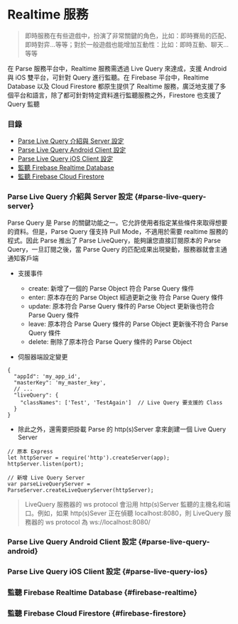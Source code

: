 # Realtime 服務

> 即時服務在有些遊戲中，扮演了非常關鍵的角色，比如：即時賽局的匹配、即時對弈...等等；對於一般遊戲也能增加互動性：比如：即時互動、聊天...等等

在 Parse 服務平台中，Realtime 服務需透過 Live Query 來達成，支援 Android 與 iOS 雙平台，可針對 Query 進行監聽。在 Firebase 平台中，Realtime Database 以及 Cloud Firestore 都原生提供了 Realtime 服務，廣泛地支援了多個平台和語言，除了都可針對特定資料進行監聽服務之外，Firestore 也支援了 Query 監聽

### 目錄

* [Parse Live Query 介紹與 Server 設定](#parse-live-query-server)
* [Parse Live Query Android Client 設定](#parse-live-query-android)
* [Parse Live Query iOS Client 設定](#parse-live-query-ios)
* [監聽 Firebase Realtime Database](#firebase-realtime)
* [監聽 Firebase Cloud Firestore](#firebase-firestore)

### Parse Live Query 介紹與 Server 設定 {#parse-live-query-server}

Parse Query 是 Parse 的關鍵功能之一。它允許使用者指定某些條件來取得想要的資料。但是，Parse Query 僅支持 Pull Mode，不適用於需要 realtime 服務的程式。因此 Parse 推出了 Parse LiveQuery，能夠讓您直接訂閱原本的 Parse Query，一旦訂閱之後，當 Parse Query 的匹配成果出現變動，服務器就會主通通知客戶端

* 支援事件
  * create: 新增了一個的 Parse Object 符合 Parse Query 條件
  * enter: 原本存在的 Parse Object 經過更新之後 符合 Parse Query 條件
  * update: 原本符合 Parse Query 條件的 Parse Object 更新後也符合 Parse Query 條件
  * leave: 原本符合 Parse Query 條件的 Parse Object 更新後不符合 Parse Query 條件
  * delete: 刪除了原本符合 Parse Query 條件的 Parse Object

* 伺服器端設定變更

```
{
  "appId": 'my_app_id',
  "masterKey": 'my_master_key',
  // ...
  "liveQuery": {
    "classNames": ['Test', 'TestAgain']  // Live Query 要支援的 Class
  }
}
```

* 除此之外，還需要把掛載 Parse 的 http(s)Server 拿來創建一個 Live Query Server

```
// 原本 Express
let httpServer = require('http').createServer(app);
httpServer.listen(port);

// 新增 Live Query Server
var parseLiveQueryServer = ParseServer.createLiveQueryServer(httpServer);
```

> LiveQuery 服務器的 ws protocol 會沿用 http(s)Server 監聽的主機名和端口。例如，如果 http(s)Sever 正在偵聽 localhost:8080，則 LiveQuery 服務器的 ws protocol 為 ws://localhost:8080/

### Parse Live Query Android Client 設定 {#parse-live-query-android}

### Parse Live Query iOS Client 設定 {#parse-live-query-ios}

### 監聽 Firebase Realtime Database {#firebase-realtime}

### 監聽 Firebase Cloud Firestore {#firebase-firestore}